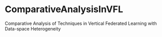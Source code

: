 # ComparativeAnalysisInVFL
Comparative Analysis of Techniques in Vertical Federated Learning with Data-space Heterogeneity
